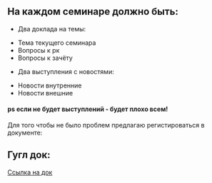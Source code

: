 ## На каждом семинаре должно быть:
*  Два доклада на темы: 
- Тема текущего семинара
- Вопросы к рк
- Вопросы к зачёту
*  Два выступления с новостями:
- Новости внутренние 
- Новости внешние
#### ps если не будет выступлений - будет плохо всем!
Для того чтобы не было проблем предлагаю регистироваться в документе:
## Гугл док:
[Ссылка на док](https://goo.gl/fQ49W1)
